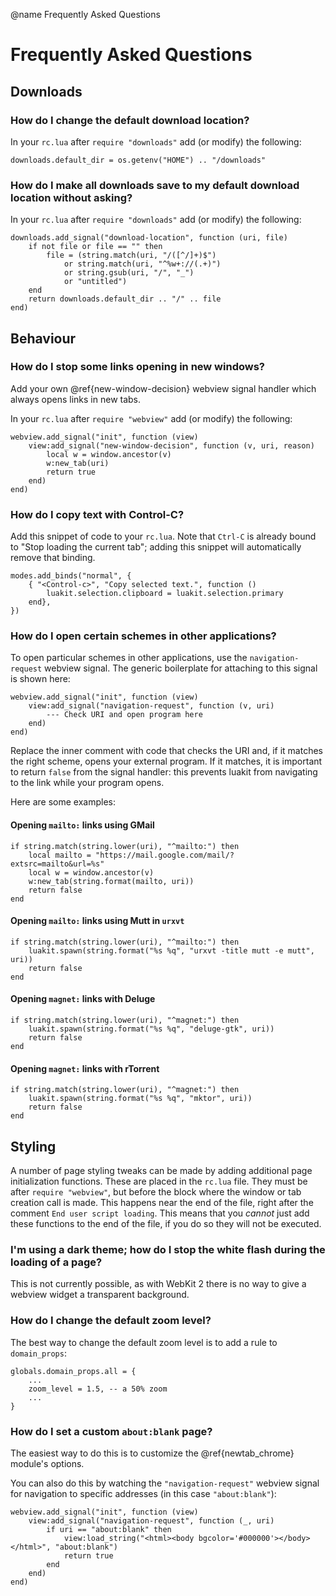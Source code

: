 @name Frequently Asked Questions
# Frequently Asked Questions

## Downloads

### How do I change the default download location?

In your `rc.lua` after `require "downloads"` add (or modify) the following:

    downloads.default_dir = os.getenv("HOME") .. "/downloads"

### How do I make all downloads save to my default download location without asking?

In your `rc.lua` after `require "downloads"` add (or modify) the following:

    downloads.add_signal("download-location", function (uri, file)
        if not file or file == "" then
            file = (string.match(uri, "/([^/]+)$")
                or string.match(uri, "^%w+://(.+)")
                or string.gsub(uri, "/", "_")
                or "untitled")
        end
        return downloads.default_dir .. "/" .. file
    end)

## Behaviour

### How do I stop some links opening in new windows?

Add your own @ref{new-window-decision} webview signal handler which always opens
links in new tabs.

In your `rc.lua` after `require "webview"` add (or modify) the following:

    webview.add_signal("init", function (view)
        view:add_signal("new-window-decision", function (v, uri, reason)
            local w = window.ancestor(v)
            w:new_tab(uri)
            return true
        end)
    end)

### How do I copy text with Control-C?

Add this snippet of code to your `rc.lua`.
Note that `Ctrl-C` is already bound to "Stop loading the current tab";
adding this snippet will automatically remove that binding.

    modes.add_binds("normal", {
        { "<Control-c>", "Copy selected text.", function ()
            luakit.selection.clipboard = luakit.selection.primary
        end},
    })

### How do I open certain schemes in other applications?

To open particular schemes in other applications, use the
`navigation-request` webview signal. The generic boilerplate for
attaching to this signal is shown here:

    webview.add_signal("init", function (view)
        view:add_signal("navigation-request", function (v, uri)
            --- Check URI and open program here
        end)
    end)

Replace the inner comment with code that checks the URI and, if it
matches the right scheme, opens your external program. If it matches, it
is important to return `false` from the signal handler: this prevents
luakit from navigating to the link while your program opens.

Here are some examples:

#### Opening `mailto:` links using GMail

    if string.match(string.lower(uri), "^mailto:") then
        local mailto = "https://mail.google.com/mail/?extsrc=mailto&url=%s"
        local w = window.ancestor(v)
        w:new_tab(string.format(mailto, uri))
        return false
    end

#### Opening `mailto:` links using Mutt in `urxvt`

    if string.match(string.lower(uri), "^mailto:") then
        luakit.spawn(string.format("%s %q", "urxvt -title mutt -e mutt", uri))
        return false
    end

#### Opening `magnet:` links with Deluge

    if string.match(string.lower(uri), "^magnet:") then
        luakit.spawn(string.format("%s %q", "deluge-gtk", uri))
        return false
    end

#### Opening `magnet:` links with rTorrent

    if string.match(string.lower(uri), "^magnet:") then
        luakit.spawn(string.format("%s %q", "mktor", uri))
        return false
    end

## Styling

A number of page styling tweaks can be made by adding additional page initialization functions. These are placed in the `rc.lua` file. They must be after `require "webview"`, but before the block where the window or tab creation call is made. This happens near the end of the file, right after the comment `End user script loading`. This means that you *cannot* just add these functions to the end of the file, if you do so they will not be executed.

### I'm using a dark theme; how do I stop the white flash during the loading of a page?

This is not currently possible, as with WebKit 2 there is no way to give a webview widget a transparent background.

### How do I change the default zoom level?

The best way to change the default zoom level is to add a rule to `domain_props`:

    globals.domain_props.all = {
        ...
        zoom_level = 1.5, -- a 50% zoom
        ...
    }

### How do I set a custom `about:blank` page?

The easiest way to do this is to customize the @ref{newtab_chrome} module's options.

You can also do this by watching the `"navigation-request"` webview signal
for navigation to specific addresses (in this case `"about:blank"`):

    webview.add_signal("init", function (view)
        view:add_signal("navigation-request", function (_, uri)
            if uri == "about:blank" then
                view:load_string("<html><body bgcolor='#000000'></body></html>", "about:blank")
                return true
            end
        end)
    end)

<!-- vim: et:sw=4:ts=8:sts=4:tw=79 -->
